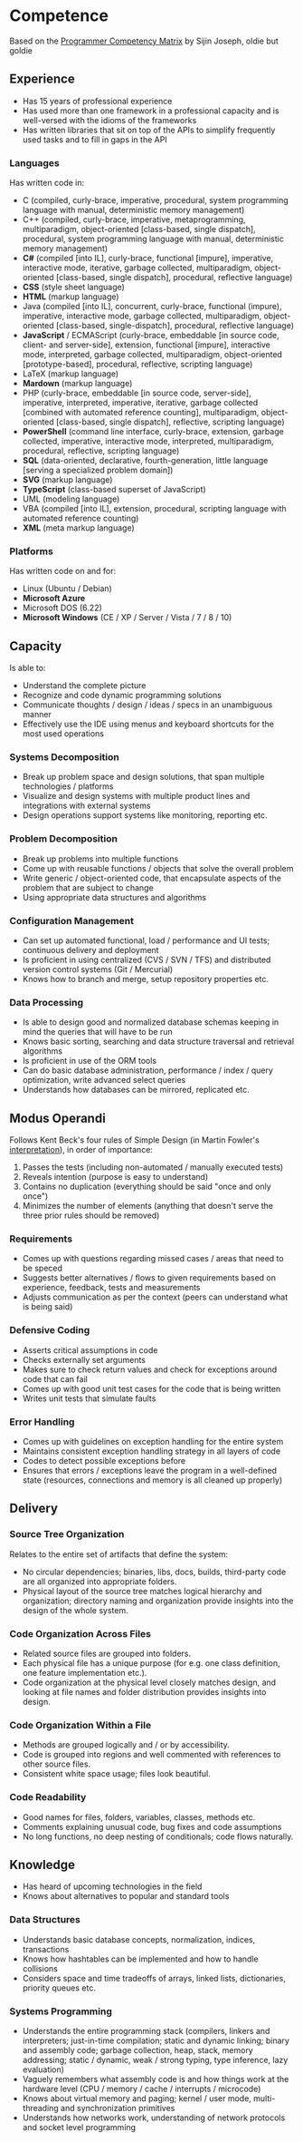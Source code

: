 # Competence

Based on the [Programmer Competency Matrix](https://sijinjoseph.com/programmer-competency-matrix/) by Sijin Joseph, oldie but goldie

## Experience

- Has 15 years of professional experience
- Has used more than one framework in a professional capacity and is well-versed with the idioms of the frameworks
- Has written libraries that sit on top of the APIs to simplify frequently used tasks and to fill in gaps in the API

### Languages

Has written code in:

- C (compiled, curly-brace, imperative, procedural, system programming language with manual, deterministic memory management)
- C++ (compiled, curly-brace, imperative, metaprogramming, multiparadigm, object-oriented [class-based, single dispatch], procedural, system programming language with manual, deterministic memory management)
- **C#** (compiled [into IL], curly-brace, functional [impure], imperative, interactive mode, iterative, garbage collected, multiparadigm, object-oriented [class-based, single dispatch], procedural, reflective language)
- **CSS** (style sheet language)
- **HTML** (markup language)
- Java (compiled [into IL], concurrent, curly-brace, functional (impure), imperative, interactive mode, garbage collected, multiparadigm, object-oriented [class-based, single-dispatch], procedural, reflective language)
- **JavaScript** / ECMAScript (curly-brace, embeddable [in source code, client- and server-side], extension, functional [impure], interactive mode, interpreted, garbage collected, multiparadigm, object-oriented [prototype-based], procedural, reflective, scripting language)
- LaTeX (markup language)
- **Mardown** (markup language)
- PHP (curly-brace, embeddable [in source code, server-side], imperative, interpreted, imperative, iterative, garbage collected [combined with automated reference counting], multiparadigm, object-oriented [class-based, single dispatch], reflective, scripting language)
- **PowerShell** (command line interface, curly-brace, extension, garbage collected, imperative, interactive mode, interpreted, multiparadigm, procedural, reflective, scripting language)
- **SQL** (data-oriented, declarative, fourth-generation, little language [serving a specialized problem domain])
- **SVG** (markup language)
- **TypeScript** (class-based superset of JavaScript)
- UML (modeling language)
- VBA (compiled [into IL], extension, procedural, scripting language with automated reference counting)
- **XML** (meta markup language)

### Platforms

Has written code on and for:

- Linux (Ubuntu / Debian)
- **Microsoft Azure**
- Microsoft DOS (6.22)
- **Microsoft Windows** (CE / XP / Server / Vista / 7 / 8 / 10)

## Capacity

Is able to:

- Understand the complete picture
- Recognize and code dynamic programming solutions
- Communicate thoughts / design / ideas / specs in an unambiguous manner
- Effectively use the IDE using menus and keyboard shortcuts for the most used operations

### Systems Decomposition

- Break up problem space and design solutions, that span multiple technologies / platforms
- Visualize and design systems with multiple product lines and integrations with external systems
- Design operations support systems like monitoring, reporting etc.

### Problem Decomposition

- Break up problems into multiple functions
- Come up with reusable functions / objects that solve the overall problem
- Write generic / object-oriented code, that encapsulate aspects of the problem that are subject to change
- Using appropriate data structures and algorithms

### Configuration Management

- Can set up automated functional, load / performance and UI tests; continuous delivery and deployment
- Is proficient in using centralized (CVS / SVN / TFS) and distributed version control systems (Git / Mercurial)
- Knows how to branch and merge, setup repository properties etc.

### Data Processing

- Is able to design good and normalized database schemas keeping in mind the queries that will have to be run
- Knows basic sorting, searching and data structure traversal and retrieval algorithms
- Is proficient in use of the ORM tools
- Can do basic database administration, performance / index / query optimization, write advanced select queries
- Understands how databases can be mirrored, replicated etc.

## Modus Operandi

Follows Kent Beck's four rules of Simple Design (in Martin Fowler's [interpretation](https://martinfowler.com/bliki/BeckDesignRules.html)), in order of importance:

1.	Passes the tests (including non-automated / manually executed tests)
2.	Reveals intention (purpose is easy to understand)
3.	Contains no duplication (everything should be said "once and only once")
4.	Minimizes the number of elements (anything that doesn't serve the three prior rules should be removed)

### Requirements

- Comes up with questions regarding missed cases / areas that need to be speced
- Suggests better alternatives / flows to given requirements based on experience, feedback, tests and measurements
- Adjusts communication as per the context (peers can understand what is being said)

### Defensive Coding

- Asserts critical assumptions in code
- Checks externally set arguments
- Makes sure to check return values and check for exceptions around code that can fail
- Comes up with good unit test cases for the code that is being written
- Writes unit tests that simulate faults

### Error Handling	

- Comes up with guidelines on exception handling for the entire system
- Maintains consistent exception handling strategy in all layers of code
- Codes to detect possible exceptions before
- Ensures that errors / exceptions leave the program in a well-defined state (resources, connections and memory is all cleaned up properly)

## Delivery

### Source Tree Organization

Relates to the entire set of artifacts that define the system:

- No circular dependencies; binaries, libs, docs, builds, third-party code are all organized into appropriate folders.
- Physical layout of the source tree matches logical hierarchy and organization; directory naming and organization provide insights into the design of the whole system.

### Code Organization Across Files

- Related source files are grouped into folders.
- Each physical file has a unique purpose (for e.g. one class definition, one feature implementation etc.).
- Code organization at the physical level closely matches design, and looking at file names and folder distribution provides insights into design.

### Code Organization Within a File

- Methods are grouped logically and / or by accessibility.
- Code is grouped into regions and well commented with references to other source files.
- Consistent white space usage; files look beautiful.

### Code Readability

- Good names for files, folders, variables, classes, methods etc.
- Comments explaining unusual code, bug fixes and code assumptions
- No long functions, no deep nesting of conditionals; code flows naturally.

## Knowledge

- Has heard of upcoming technologies in the field
- Knows about alternatives to popular and standard tools

### Data Structures 

- Understands basic database concepts, normalization, indices, transactions
- Knows how hashtables can be implemented and how to handle collisions
- Considers space and time tradeoffs of arrays, linked lists, dictionaries, priority queues etc.

### Systems Programming

- Understands the entire programming stack (compilers, linkers and interpreters; just-in-time compilation; static and dynamic linking; binary and assembly code; garbage collection, heap, stack, memory addressing; static / dynamic, weak / strong typing, type inference, lazy evaluation)
- Vaguely remembers what assembly code is and how things work at the hardware level (CPU / memory / cache / interrupts / microcode)
- Knows about virtual memory and paging; kernel / user mode, multi-threading and synchronization primitives
- Understands how networks work, understanding of network protocols and socket level programming
